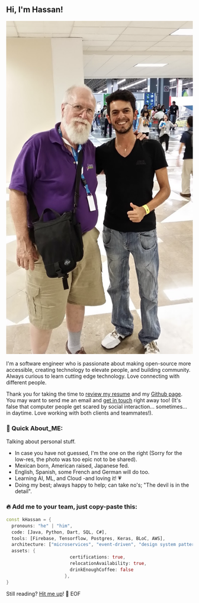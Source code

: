 ## Hi, I'm Hassan!

![](image0.png)

I'm a software engineer who is passionate about making open-source more accessible, creating technology to elevate people, and building community. Always curious to learn cutting edge technology. Love connecting with different people.

Thank you for taking the time to [review my resume](https://www.linkedin.com/in/federiz/) and my [Github page](https://github.com/asqiriba). You may want to send me an email and [get in touch](https://hassan.cikeys.com/) right away too! (It's false that computer people get scared by social interaction... sometimes... in daytime. Love working with both clients and teammates!).

### 📣 Quick About_ME:

Talking about personal stuff.
- In case you have not guessed, I'm the one on the right (Sorry for the low-res, the photo was too epic not to be shared).
- Mexican born, American raised, Japanese fed.
- English, Spanish, some French and German will do too.
- Learning AI, ML, and Cloud -and loving it! 💗
- Doing my best; always happy to help; can take no's; "The devil is in the detail".



### 🔥 Add me to your team, just copy-paste this:
```dart
const kHassan = {
  pronouns: "he" | "him",
  code: [Java, Python, Dart, SQL, C#],
  tools: [Firebase, Tensorflow, Postgres, Keras, BLoC, AWS],
  architecture: ["microservices", "event-driven", "design system pattern"],
  assets: {
                        certifications: true,
                        relocationAvailability: true,
                        drinkEnoughCoffee: false
                      },
}
```

Still reading? [Hit me up](https://hassan.cikeys.com/)!
💾 EOF
